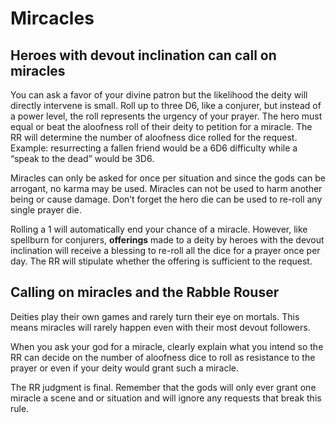 # Mircacles

## Heroes with devout inclination can call on miracles

You can ask a favor of your divine patron but the likelihood the deity will directly intervene is small. Roll up to three D6, like a conjurer, but instead of a power level, the roll represents the urgency of your prayer. The hero must equal or beat the aloofness roll of their deity to petition for a miracle. The RR will determine the number of aloofness dice rolled for the request. Example: resurrecting a fallen friend would be a 6D6 difficulty while a “speak to the dead” would be 3D6.

Miracles can only be asked for once per situation and since the gods can be arrogant, no karma may be used. Miracles can not be used to harm another being or cause damage. Don’t forget the hero die can be used to re-roll any single prayer die.

Rolling a 1 will automatically end your chance of a miracle. However, like spellburn for conjurers, **offerings** made to a deity by heroes with the devout inclination will receive a blessing to re-roll all the dice for a prayer once per day. The RR will stipulate whether the offering is sufficient to the request.

## Calling on miracles and the Rabble Rouser

Deities play their own games and rarely turn their eye on mortals. This means miracles will rarely happen even with their most devout followers.

When you ask your god for a miracle, clearly explain what you intend so the RR can decide on the number of aloofness dice to roll as resistance to the prayer or even if your deity would grant such a miracle.

The RR judgment is final. Remember that the gods will only ever grant one miracle a scene and or situation and will ignore any requests that break this rule.